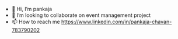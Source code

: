 - 👋 Hi, I’m pankaja
- 💞️ I’m looking to collaborate on event management project
- 📫 How to reach me 
https://www.linkedin.com/in/pankaja-chavan-783790202
<!---
pankuchavan2408/pankuchavan2408 is a ✨ special ✨ repository because its `README.md` (this file) appears on your GitHub profile.
You can click the Preview link to take a look at your changes.
--->
